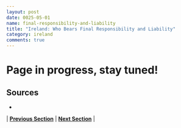 ```yaml
---
layout: post
date: 0025-05-01
name: final-responsibility-and-liability
title: "Ireland: Who Bears Final Responsibility and Liability"
category: ireland
comments: true
---
```



# Page in progress, stay tuned!


Sources
-- 
- 


| **[Previous Section]( https://neo-project.github.io/global-blockchain-compliance-hub//ireland/ireland-privacy-and-data-protection.html)** | **[Next Section]( https://neo-project.github.io/global-blockchain-compliance-hub//ireland/ireland-smart-contracts.html)** |
